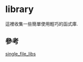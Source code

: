 # library
這裡收集一些簡單使用輕巧的函式庫.  

## 參考
[single_file_libs](https://github.com/nothings/single_file_libs)  
